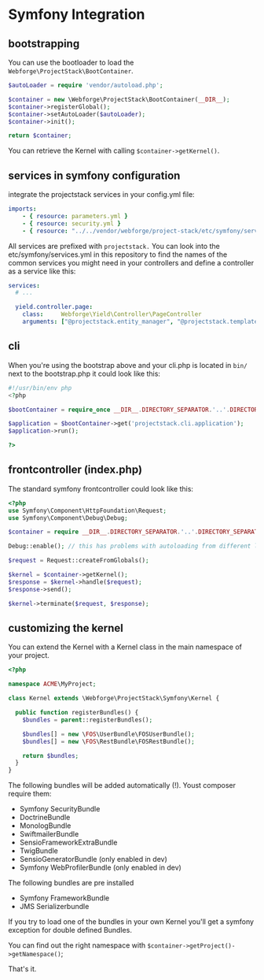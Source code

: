 # Symfony Integration

## bootstrapping

You can use the bootloader to load the `Webforge\ProjectStack\BootContainer`. 

```php
$autoLoader = require 'vendor/autoload.php';

$container = new \Webforge\ProjectStack\BootContainer(__DIR__);
$container->registerGlobal();
$container->setAutoLoader($autoLoader);
$container->init();

return $container;
```

You can retrieve the Kernel with calling `$container->getKernel()`.

## services in symfony configuration

integrate the projectstack services in your config.yml file:

```yaml
imports:
    - { resource: parameters.yml }
    - { resource: security.yml }
    - { resource: "../../vendor/webforge/project-stack/etc/symfony/services.yml" }
```

All services are prefixed with `projectstack.` You can look into the etc/symfony/services.yml in this repository to find the names of the common services you might need in your controllers and define a controller as a service like this:

```yaml
services:
  # ...

  yield.controller.page:
    class:     Webforge\Yield\Controller\PageController
    arguments: ["@projectstack.entity_manager", "@projectstack.template_engine"]

```

## cli

When you're using the bootstrap above and your cli.php is located in `bin/` next to the bootstrap.php it could look like this:

```php
#!/usr/bin/env php
<?php

$bootContainer = require_once __DIR__.DIRECTORY_SEPARATOR.'..'.DIRECTORY_SEPARATOR.'bootstrap.php';

$application = $bootContainer->get('projectstack.cli.application');
$application->run();

?>
```

## frontcontroller (index.php)

The standard symfony frontcontroller could look like this:

```php
<?php
use Symfony\Component\HttpFoundation\Request;
use Symfony\Component\Debug\Debug;

$container = require __DIR__.DIRECTORY_SEPARATOR.'..'.DIRECTORY_SEPARATOR.'bootstrap.php';

Debug::enable(); // this has problems with autoloading from different locations

$request = Request::createFromGlobals();

$kernel = $container->getKernel();
$response = $kernel->handle($request);
$response->send();

$kernel->terminate($request, $response);
```


## customizing the kernel

You can extend the Kernel with a Kernel class in the main namespace of your project.

```php
<?php

namespace ACME\MyProject;

class Kernel extends \Webforge\ProjectStack\Symfony\Kernel {

  public function registerBundles() {
    $bundles = parent::registerBundles();

    $bundles[] = new \FOS\UserBundle\FOSUserBundle();
    $bundles[] = new \FOS\RestBundle\FOSRestBundle();

    return $bundles;
  }
}

```
The following bundles will be added automatically (!). Youst composer require them:
  - Symfony SecurityBundle
  - DoctrineBundle
  - MonologBundle
  - SwiftmailerBundle
  - SensioFrameworkExtraBundle
  - TwigBundle
  - SensioGeneratorBundle (only enabled in dev)
  - Symfony WebProfilerBundle (only enabled in dev)
  
The following bundles are pre installed
  - Symfony FrameworkBundle
  - JMS Serializerbundle

If you try to load one of the bundles in your own Kernel you'll get a symfony exception for double defined Bundles.

You can find out the right namespace with `$container->getProject()->getNamespace()`;

That's it. 
